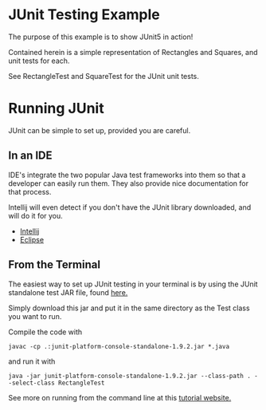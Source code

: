 # JUnit Testing Example

The purpose of this example is to show JUnit5 in action!

Contained herein is a simple representation of Rectangles 
and Squares, and unit tests for each. 

See RectangleTest and SquareTest for the JUnit unit tests.

# Running JUnit

JUnit can be simple to set up, provided you are careful.

## In an IDE

IDE's integrate the two popular Java test frameworks into them
so that a developer can easily run them. They also provide
nice documentation for that process. 

Intellij will even detect if you don't have the JUnit library
downloaded, and will do it for you. 

- [Intellij](https://www.jetbrains.com/help/idea/junit.html#intellij)
- [Eclipse](https://www.eclipse.org/community/eclipse_newsletter/2017/october/article5.php)

## From the Terminal

The easiest way to set up JUnit testing in your terminal
is by using the JUnit standalone test JAR file, found
[here.](https://repo1.maven.org/maven2/org/junit/platform/junit-platform-console-standalone/1.9.2/junit-platform-console-standalone-1.9.2.jar)

Simply download this jar and put it in the same directory 
as the Test class you want to run.

Compile the code with 

    javac -cp .:junit-platform-console-standalone-1.9.2.jar *.java

and run it with

    java -jar junit-platform-console-standalone-1.9.2.jar --class-path . --select-class RectangleTest

See more on running from the command line at this
[tutorial website.](https://www.baeldung.com/junit-run-from-command-line)
